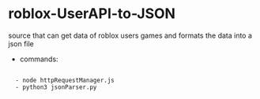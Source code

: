 # roblox-UserAPI-to-JSON
source that can get data of roblox users games and formats the data into a json file
- commands:
<code>
  - node httpRequestManager.js
  - python3 jsonParser.py
</code>
